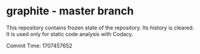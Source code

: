 # graphite - master branch

This repository contains frozen state of the repository.
Its history is cleared. It is used only for static code
analysis with Codacy.

Commit Time: 1707457652